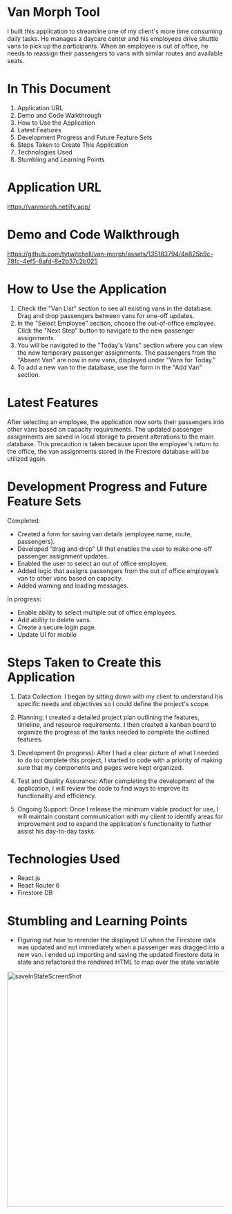 # Van Morph Tool

I built this application to streamline one of my client's more time consuming daily tasks. He manages a daycare center and his employees drive shuttle vans to pick up the participants. When an employee is out of office, he needs to reassign their passengers to vans with similar routes and available seats.

# In This Document

1) Application URL
2) Demo and Code Walkthrough
3) How to Use the Application
4) Latest Features
5) Development Progress and Future Feature Sets
6) Steps Taken to Create This Application
7) Technologies Used
8) Stumbling and Learning Points


# Application URL

https://vanmorph.netlify.app/

# Demo and Code Walkthrough


https://github.com/tytwitchell/van-morph/assets/135183794/4e825b9c-78fc-4ef5-8afd-8e2b37c2b025


# How to Use the Application

1) Check the "Van List" section to see all existing vans in the database. Drag and drop passengers between vans for one-off updates.
2) In the "Select Employee" section, choose the out-of-office employee. Click the "Next Step" button to navigate to the new passenger assignments.
3) You will be navigated to the "Today's Vans" section where you can view the new temporary passenger assignments. The passengers from the "Absent Van" are now in new vans, displayed under "Vans for Today."
4) To add a new van to the database, use the form in the "Add Van" section.
  

# Latest Features

After selecting an employee, the application now sorts their passengers into other vans based on capacity requirements.  The updated passenger assignments are saved in local storage to prevent alterations to the main database. This precaution is taken because upon the employee's return to the office, the van assignments stored in the Firestore database will be utilized again.


# Development Progress and Future Feature Sets

Completed: 
- Created a form for saving van details (employee name, route, passengers).
- Developed “drag and drop” UI that enables the user to make one-off passenger assignment updates.
- Enabled the user to select an out of office employee.
- Added logic that assigns passengers from the out of office employee’s van to other vans based on capacity.
- Added warning and loading messages.
  
In progress: 
- Enable ability to select multiple out of office employees.
- Add ability to delete vans.
- Create a secure login page.
- Update UI for mobile
  

# Steps Taken to Create this Application

1) Data Collection: I began by sitting down with my client to understand his specific needs and objectives so I could define the project's scope.

2) Planning: I created a detailed project plan outlining the features, timeline, and resource requirements. I then created a kanban board to organize the progress of the tasks needed to complete the outlined features. 

3) Development (In progress): After I had a clear picture of what I needed to do to complete this project, I started to code with a priority of making sure that my components and pages were kept organized. 

4) Test and Quality Assurance: After completing the development of the application, I will review the code to find ways to improve its functionality and efficiency.

5) Ongoing Support: Once I release the minimum viable product for use, I will maintain constant communication with my client to identify areas for improvement and to expand the application's functionality to further assist his day-to-day tasks.



# Technologies Used

- React.js
- React Router 6
- Firestore DB


# Stumbling and Learning Points

- Figuring out how to rerender the displayed UI when the Firestore data was updated and not immediately when a passenger was dragged into a new van. I ended up importing and saving the updated firestore data in state and refactored the rendered HTML to map over the state variable

<img width="543" alt="saveInStateScreenShot" src="https://github.com/tytwitchell/van-morph/assets/135183794/c456a987-d118-4979-8fe0-3d15b5051527">



